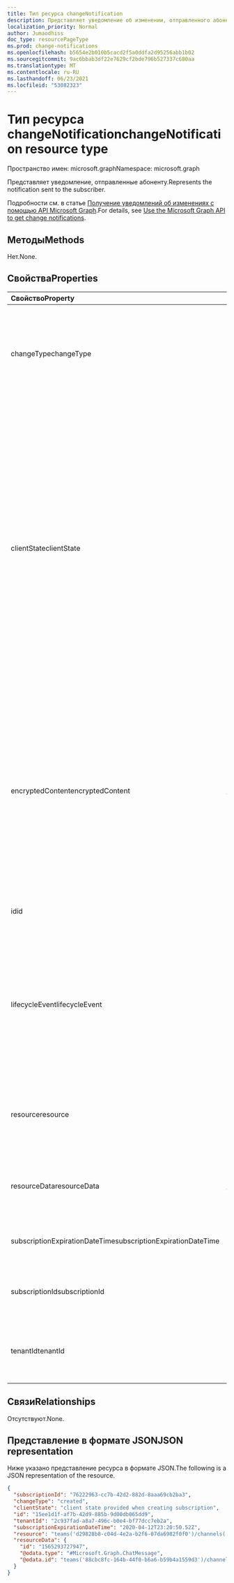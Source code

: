 ```yaml
---
title: Тип ресурса changeNotification
description: Представляет уведомление об изменении, отправленного абоненту.
localization_priority: Normal
author: Jumaodhiss
doc_type: resourcePageType
ms.prod: change-notifications
ms.openlocfilehash: b5654e2b010b5cacd2f5a0ddfa2d95256abb1b02
ms.sourcegitcommit: 9ac6bbab3df22e7629cf2bde796b527337c680aa
ms.translationtype: MT
ms.contentlocale: ru-RU
ms.lasthandoff: 06/23/2021
ms.locfileid: "53082323"
---
```

# <a name="changenotification-resource-type"></a><span data-ttu-id="b59bd-103">Тип ресурса changeNotification</span><span class="sxs-lookup"><span data-stu-id="b59bd-103">changeNotification resource type</span></span>

<span data-ttu-id="b59bd-104">Пространство имен: microsoft.graph</span><span class="sxs-lookup"><span data-stu-id="b59bd-104">Namespace: microsoft.graph</span></span>

<span data-ttu-id="b59bd-105">Представляет уведомление, отправленные абоненту.</span><span class="sxs-lookup"><span data-stu-id="b59bd-105">Represents the notification sent to the subscriber.</span></span>

<span data-ttu-id="b59bd-106">Подробности см. в статье [Получение уведомлений об изменениях с помощью API Microsoft Graph](webhooks.md).</span><span class="sxs-lookup"><span data-stu-id="b59bd-106">For details, see [Use the Microsoft Graph API to get change notifications](webhooks.md).</span></span>

## <a name="methods"></a><span data-ttu-id="b59bd-107">Методы</span><span class="sxs-lookup"><span data-stu-id="b59bd-107">Methods</span></span>

<span data-ttu-id="b59bd-108">Нет.</span><span class="sxs-lookup"><span data-stu-id="b59bd-108">None.</span></span>

## <a name="properties"></a><span data-ttu-id="b59bd-109">Свойства</span><span class="sxs-lookup"><span data-stu-id="b59bd-109">Properties</span></span>

| <span data-ttu-id="b59bd-110">Свойство</span><span class="sxs-lookup"><span data-stu-id="b59bd-110">Property</span></span> | <span data-ttu-id="b59bd-111">Тип</span><span class="sxs-lookup"><span data-stu-id="b59bd-111">Type</span></span> | <span data-ttu-id="b59bd-112">Описание</span><span class="sxs-lookup"><span data-stu-id="b59bd-112">Description</span></span> |
|:---------|:-----|:------------|
| <span data-ttu-id="b59bd-113">changeType</span><span class="sxs-lookup"><span data-stu-id="b59bd-113">changeType</span></span> | <span data-ttu-id="b59bd-114">changeType</span><span class="sxs-lookup"><span data-stu-id="b59bd-114">changeType</span></span> | <span data-ttu-id="b59bd-115">Указывает тип изменения, которое поднимет уведомление об изменении.</span><span class="sxs-lookup"><span data-stu-id="b59bd-115">Indicates the type of change that will raise the change notification.</span></span> <span data-ttu-id="b59bd-116">Поддерживаемые значения: `created`, `updated`, `deleted`.</span><span class="sxs-lookup"><span data-stu-id="b59bd-116">The supported values are: `created`, `updated`, `deleted`.</span></span> <span data-ttu-id="b59bd-117">Обязательный.</span><span class="sxs-lookup"><span data-stu-id="b59bd-117">Required.</span></span> |
| <span data-ttu-id="b59bd-118">clientState</span><span class="sxs-lookup"><span data-stu-id="b59bd-118">clientState</span></span> | <span data-ttu-id="b59bd-119">string</span><span class="sxs-lookup"><span data-stu-id="b59bd-119">string</span></span> | <span data-ttu-id="b59bd-120">Значение свойства **clientState,** отправленного в запросе подписки (если таково).</span><span class="sxs-lookup"><span data-stu-id="b59bd-120">Value of the **clientState** property sent in the subscription request (if any).</span></span> <span data-ttu-id="b59bd-121">Максимальная длина: 255 символов.</span><span class="sxs-lookup"><span data-stu-id="b59bd-121">The maximum length is 255 characters.</span></span> <span data-ttu-id="b59bd-122">Клиент может проверить, пришло ли уведомление об изменении из службы, сравнивая значения свойства **clientState.**</span><span class="sxs-lookup"><span data-stu-id="b59bd-122">The client can check whether the change notification came from the service by comparing the values of the **clientState** property.</span></span> <span data-ttu-id="b59bd-123">Значение свойства **clientState,** отправленного с подпиской, сравнивается со значением свойства **clientState,** полученного с каждым уведомлением об изменении.</span><span class="sxs-lookup"><span data-stu-id="b59bd-123">The value of the **clientState** property sent with the subscription is compared with the value of the **clientState** property received with each change notification.</span></span> <span data-ttu-id="b59bd-124">Необязательный параметр.</span><span class="sxs-lookup"><span data-stu-id="b59bd-124">Optional.</span></span> |
| <span data-ttu-id="b59bd-125">encryptedContent</span><span class="sxs-lookup"><span data-stu-id="b59bd-125">encryptedContent</span></span> | [<span data-ttu-id="b59bd-126">changeNotificationEncryptedContent</span><span class="sxs-lookup"><span data-stu-id="b59bd-126">changeNotificationEncryptedContent</span></span>](changenotificationencryptedcontent.md) | <span data-ttu-id="b59bd-127">(Предварительный просмотр) Зашифрованное содержимое, прикрепленное с уведомлением об изменении.</span><span class="sxs-lookup"><span data-stu-id="b59bd-127">(Preview) Encrypted content attached with the change notification.</span></span> <span data-ttu-id="b59bd-128">Только если **шифрованиеCertificate** и **includeResourceData** было определено во время запроса подписки и если ресурс поддерживает его.</span><span class="sxs-lookup"><span data-stu-id="b59bd-128">Only provided if **encryptionCertificate** and **includeResourceData** were defined during the subscription request and if the resource supports it.</span></span> <span data-ttu-id="b59bd-129">Необязательный параметр.</span><span class="sxs-lookup"><span data-stu-id="b59bd-129">Optional.</span></span> |
| <span data-ttu-id="b59bd-130">id</span><span class="sxs-lookup"><span data-stu-id="b59bd-130">id</span></span> | <span data-ttu-id="b59bd-131">string</span><span class="sxs-lookup"><span data-stu-id="b59bd-131">string</span></span> | <span data-ttu-id="b59bd-132">Уникальный ID для уведомления.</span><span class="sxs-lookup"><span data-stu-id="b59bd-132">Unique ID for the notification.</span></span> <span data-ttu-id="b59bd-133">Необязательный параметр.</span><span class="sxs-lookup"><span data-stu-id="b59bd-133">Optional.</span></span> |
| <span data-ttu-id="b59bd-134">lifecycleEvent</span><span class="sxs-lookup"><span data-stu-id="b59bd-134">lifecycleEvent</span></span> | <span data-ttu-id="b59bd-135">lifecycleEventType</span><span class="sxs-lookup"><span data-stu-id="b59bd-135">lifecycleEventType</span></span>| <span data-ttu-id="b59bd-136">Тип уведомления жизненного цикла, если текущее уведомление является уведомлением жизненного цикла.</span><span class="sxs-lookup"><span data-stu-id="b59bd-136">The type of lifecycle notification if the current notification is a lifecycle notification.</span></span> <span data-ttu-id="b59bd-137">Необязательный параметр.</span><span class="sxs-lookup"><span data-stu-id="b59bd-137">Optional.</span></span> <span data-ttu-id="b59bd-138">Поддерживаемые значения `missed` : `removed` , `reauthorizationRequired` .</span><span class="sxs-lookup"><span data-stu-id="b59bd-138">Supported values are `missed`, `removed`, `reauthorizationRequired`.</span></span> |
| <span data-ttu-id="b59bd-139">resource</span><span class="sxs-lookup"><span data-stu-id="b59bd-139">resource</span></span> | <span data-ttu-id="b59bd-140">string</span><span class="sxs-lookup"><span data-stu-id="b59bd-140">string</span></span> | <span data-ttu-id="b59bd-141">URI ресурса, излучающего уведомление об изменении относительно `https://graph.microsoft.com` .</span><span class="sxs-lookup"><span data-stu-id="b59bd-141">The URI of the resource that emitted the change notification relative to `https://graph.microsoft.com`.</span></span> <span data-ttu-id="b59bd-142">Обязательный.</span><span class="sxs-lookup"><span data-stu-id="b59bd-142">Required.</span></span> |
| <span data-ttu-id="b59bd-143">resourceData</span><span class="sxs-lookup"><span data-stu-id="b59bd-143">resourceData</span></span> | [<span data-ttu-id="b59bd-144">resourceData</span><span class="sxs-lookup"><span data-stu-id="b59bd-144">resourceData</span></span>](resourcedata.md) | <span data-ttu-id="b59bd-145">Содержимое этого свойства зависит от типа связанного с ним ресурса.</span><span class="sxs-lookup"><span data-stu-id="b59bd-145">The content of this property depends on the type of resource being subscribed to.</span></span> <span data-ttu-id="b59bd-146">Обязательный.</span><span class="sxs-lookup"><span data-stu-id="b59bd-146">Required.</span></span> |
| <span data-ttu-id="b59bd-147">subscriptionExpirationDateTime</span><span class="sxs-lookup"><span data-stu-id="b59bd-147">subscriptionExpirationDateTime</span></span> | <span data-ttu-id="b59bd-148">DateTimeOffset</span><span class="sxs-lookup"><span data-stu-id="b59bd-148">DateTimeOffset</span></span> | <span data-ttu-id="b59bd-149">Время окончания срока действия подписки.</span><span class="sxs-lookup"><span data-stu-id="b59bd-149">The expiration time for the subscription.</span></span> <span data-ttu-id="b59bd-150">Обязательный.</span><span class="sxs-lookup"><span data-stu-id="b59bd-150">Required.</span></span> |
| <span data-ttu-id="b59bd-151">subscriptionId</span><span class="sxs-lookup"><span data-stu-id="b59bd-151">subscriptionId</span></span> | <span data-ttu-id="b59bd-152">GUID</span><span class="sxs-lookup"><span data-stu-id="b59bd-152">GUID</span></span> | <span data-ttu-id="b59bd-153">Уникальный идентификатор подписки, которая породила уведомление.</span><span class="sxs-lookup"><span data-stu-id="b59bd-153">The unique identifier of the subscription that generated the notification.</span></span> |
| <span data-ttu-id="b59bd-154">tenantId</span><span class="sxs-lookup"><span data-stu-id="b59bd-154">tenantId</span></span> | <span data-ttu-id="b59bd-155">GUID</span><span class="sxs-lookup"><span data-stu-id="b59bd-155">GUID</span></span> | <span data-ttu-id="b59bd-156">Уникальный идентификатор клиента, из которого возникло уведомление об изменении.</span><span class="sxs-lookup"><span data-stu-id="b59bd-156">The unique identifier of the tenant from which the change notification originated.</span></span> |

## <a name="relationships"></a><span data-ttu-id="b59bd-157">Связи</span><span class="sxs-lookup"><span data-stu-id="b59bd-157">Relationships</span></span>

<span data-ttu-id="b59bd-158">Отсутствуют.</span><span class="sxs-lookup"><span data-stu-id="b59bd-158">None.</span></span>

## <a name="json-representation"></a><span data-ttu-id="b59bd-159">Представление в формате JSON</span><span class="sxs-lookup"><span data-stu-id="b59bd-159">JSON representation</span></span>

<span data-ttu-id="b59bd-160">Ниже указано представление ресурса в формате JSON.</span><span class="sxs-lookup"><span data-stu-id="b59bd-160">The following is a JSON representation of the resource.</span></span>

<!-- {
  "blockType": "resource",
  "optionalProperties": [

  ],
  "@odata.type": "microsoft.graph.changeNotification"
}-->

```json
{
  "subscriptionId": "76222963-cc7b-42d2-882d-8aaa69cb2ba3",
  "changeType": "created",
  "clientState": "client state provided when creating subscription",
  "id": "15ee1d1f-af7b-42d9-885b-9d00db065dd9",
  "tenantId": "2c937fad-a8a7-496c-b0e4-bf77dcc7eb2a",
  "subscriptionExpirationDateTime": "2020-04-12T23:20:50.52Z",
  "resource": "teams('d29828b8-c04d-4e2a-b2f6-07da6982f0f0')/channels('19:f127a8c55ad949d1a238464d22f0f99e@thread.skype')/messages('1565045424600')/replies('1565047490246')",
  "resourceData": {
    "id": "1565293727947",
    "@odata.type": "#Microsoft.Graph.ChatMessage",
    "@odata.id": "teams('88cbc8fc-164b-44f0-b6a6-b59b4a1559d3')/channels('19:8d9da062ec7647d4bb1976126e788b47@thread.tacv2')/messages('1565293727947')/replies('1565293727947')"
  }
}
```

<!-- uuid: 15ee1d1f-af7b-42d9-885b-9d00db065dd9
2020-05-25 14:57:30 UTC -->
<!--
{
  "type": "#page.annotation",
  "description": "change notification resource",
  "keywords": "",
  "section": "documentation",
  "tocPath": "",
  "suppressions": []
}
-->

